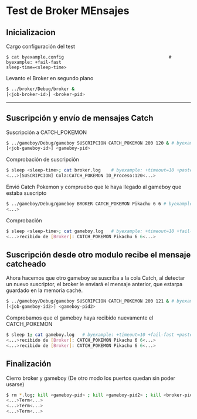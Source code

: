 # Test de Broker MEnsajes

## Inicializacion

Cargo configuración del test

```shell
$ cat byexample.config                                        # byexample: +fail-fast
sleep-time=<sleep-time>
```

Levanto el Broker en segundo plano

```bash
$ ../broker/Debug/broker &
[<job-broker-id>] <broker-pid>
```

- - - - - - - - - - - - -

## Suscripción y envío de mensajes Catch

Suscripción a CATCH_POKEMON

```  bash
$ ../gameboy/Debug/gameboy SUSCRIPCION CATCH_POKEMON 200 120 & # byexample: +timeout=100 +fail-fast +paste
[<job-gameboy-id>] <gameboy-pid>
```

Comprobación de suscripción

```bash
$ sleep <sleep-time>; cat broker.log    # byexample: +timeout=10 +paste
<...>[SUSCRIPCION] Cola:CATCH_POKEMON ID_Proceso:120<...>
```

Envió Catch Pokemon y compruebo que le haya llegado al gameboy que estaba suscripto

```  bash
$ ../gameboy/Debug/gameboy BROKER CATCH_POKEMON Pikachu 6 6 # byexample: +timeout=10 +fail-fast
<...>
```

Comprobación

```bash
$ sleep <sleep-time>; cat gameboy.log   # byexample: +timeout=10 +fail-fast +paste
<...>recibido de [Broker]: CATCH_POKEMON Pikachu 6 6<...>
```

## Suscripción desde otro modulo recibe el mensaje catcheado

Ahora hacemos que otro gameboy se suscriba a la cola Catch, al detectar un nuevo suscriptor, el broker le enviará el mensaje anterior, que estarpa guardado en la memoria caché.

```  bash
$ ../gameboy/Debug/gameboy SUSCRIPCION CATCH_POKEMON 200 121 & # byexample: +timeout=100 +fail-fast +paste
[<job-gameboy-id2>] <gameboy-pid2>
```

Comprobamos que el gameboy haya recibido nuevamente el CATCH_POKEMON

```bash
$ sleep 1; cat gameboy.log   # byexample: +timeout=10 +fail-fast +paste
<...>recibido de [Broker]: CATCH_POKEMON Pikachu 6 6<...>
<...>recibido de [Broker]: CATCH_POKEMON Pikachu 6 6<...>
```

## Finalización

Cierro broker y gameboy (De otro modo los puertos quedan sin poder usarse)

```bash
$ rm *.log; kill <gameboy-pid> ; kill <gameboy-pid2> ; kill <broker-pid> ; sleep <sleep-time>     # byexample: +timeout=20 +norm-ws +paste -skip
<...>Term<...>
<...>Term<...>
<...>Term<...>
```
